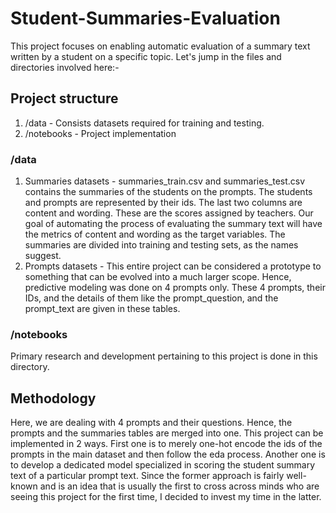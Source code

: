 # Student-Summaries-Evaluation

This project focuses on enabling automatic evaluation of a summary text written by a student on a specific topic. Let's jump in the files and directories involved here:-

## Project structure
1. /data - Consists datasets required for training and testing.
2. /notebooks - Project implementation

### /data
1. Summaries datasets - summaries_train.csv and summaries_test.csv contains the summaries of the students on the prompts. The students and prompts are represented by their ids. The last two columns are content and wording. These are the scores assigned by teachers. Our goal of automating the process of evaluating the summary text will have the metrics of content and wording as the target variables. The summaries are divided into training and testing sets, as the names suggest.
2. Prompts datasets - This entire project can be considered a prototype to something that can be evolved into a much larger scope. Hence, predictive modeling was done on 4 prompts only. These 4 prompts, their IDs, and the details of them like the prompt_question, and the prompt_text are given in these tables.


### /notebooks
Primary research and development pertaining to this project is done in this directory.


## Methodology
Here, we are dealing with 4 prompts and their questions. Hence, the prompts and the summaries tables are merged into one. This project can be implemented in 2 ways. First one is to merely one-hot encode the ids of the prompts in the main dataset and then follow the eda process. Another one is to develop a dedicated model specialized in scoring the student summary text of a particular prompt text. Since the former approach is fairly well-known and is an idea that is usually the first to cross across minds who are seeing this project for the first time, I decided to invest my time in the latter.
